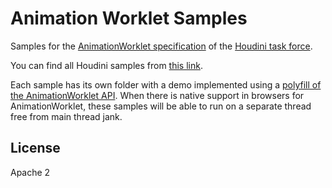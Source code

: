 # Animation Worklet Samples

Samples for the [AnimationWorklet specification](https://wicg.github.io/animation-worklet/) of the [Houdini task force].

[Houdini task force]: https://wiki.css-houdini.org/

You can find all Houdini samples from [this link](https://googlechromelabs.github.io/houdini-samples/).

Each sample has its own folder with a demo implemented using a [polyfill of the AnimationWorklet API](https://github.com/GoogleChrome/houdini-samples/blob/master/animation-worklet/anim-worklet.js).
When there is native support in browsers for AnimationWorklet, these samples will be able to run on a separate thread free
from main thread jank.

## License

Apache 2
